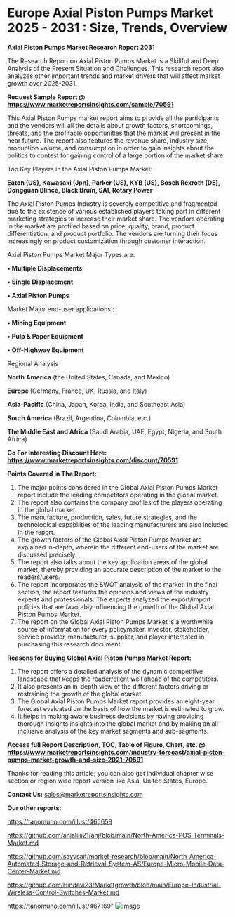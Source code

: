 # Europe Axial Piston Pumps Market 2025 - 2031 : Size, Trends, Overview

<strong>Axial Piston Pumps Market Research Report 2031</strong>

The Research Report on Axial Piston Pumps Market is a Skillful and Deep Analysis of the Present Situation and Challenges. This research report also analyzes other important trends and market drivers that will affect market growth over 2025-2031.

<strong>Request Sample Report @ <a href=https://www.marketreportsinsights.com/sample/70591>https://www.marketreportsinsights.com/sample/70591</a></strong>

This Axial Piston Pumps market report aims to provide all the participants and the vendors will all the details about growth factors, shortcomings, threats, and the profitable opportunities that the market will present in the near future. The report also features the revenue share, industry size, production volume, and consumption in order to gain insights about the politics to contest for gaining control of a large portion of the market share.

Top Key Players in the Axial Piston Pumps Market:

<strong>Eaton (US), Kawasaki (Jpn), Parker (US), KYB (US), Bosch Rexroth (DE), Dongguan Blince, Black Bruin, SAI, Rotary Power</strong>

The Axial Piston Pumps Industry is severely competitive and fragmented due to the existence of various established players taking part in different marketing strategies to increase their market share. The vendors operating in the market are profiled based on price, quality, brand, product differentiation, and product portfolio. The vendors are turning their focus increasingly on product customization through customer interaction.

Axial Piston Pumps Market Major Types are:

<strong>• Multiple Displacements

• Single Displacement

• Axial Piston Pumps</strong>

Market Major end-user applications :

<strong>• Mining Equipment

• Pulp & Paper Equipment

• Off-Highway Equipment</strong>

Regional Analysis

</u><strong><b>North America</b></strong> (the United States, Canada, and Mexico)

<strong><b>Europe </b></strong>(Germany, France, UK, Russia, and Italy)

<strong><b>Asia-Pacific</b></strong> (China, Japan, Korea, India, and Southeast Asia)

<strong><b>South America</b></strong> (Brazil, Argentina, Colombia, etc.)

<strong><b>The Middle East and Africa</b></strong> (Saudi Arabia, UAE, Egypt, Nigeria, and South Africa)

<strong>Go For Interesting Discount Here: <a href=https://www.marketreportsinsights.com/discount/70591>https://www.marketreportsinsights.com/discount/70591</a></strong>

<strong>Points Covered in The Report:</strong>
<ol>
  <li>The major points considered in the Global Axial Piston Pumps Market report include the leading competitors operating in the global market.</li>
  <li>The report also contains the company profiles of the players operating in the global market.</li>
  <li>The manufacture, production, sales, future strategies, and the technological capabilities of the leading manufacturers are also included in the report.</li>
  <li>The growth factors of the Global Axial Piston Pumps Market are explained in-depth, wherein the different end-users of the market are discussed precisely.</li>
  <li>The report also talks about the key application areas of the global market, thereby providing an accurate description of the market to the readers/users.</li>
  <li>The report incorporates the SWOT analysis of the market. In the final section, the report features the opinions and views of the industry experts and professionals. The experts analyzed the export/import policies that are favorably influencing the growth of the Global Axial Piston Pumps Market.</li>
  <li>The report on the Global Axial Piston Pumps Market is a worthwhile source of information for every policymaker, investor, stakeholder, service provider, manufacturer, supplier, and player interested in purchasing this research document.</li>
</ol>
<strong>Reasons for Buying Global Axial Piston Pumps Market Report:</strong>

<ol>
  <li>The report offers a detailed analysis of the dynamic competitive landscape that keeps the reader/client well ahead of the competitors.</li>
  <li>It also presents an in-depth view of the different factors driving or restraining the growth of the global market.</li>
  <li>The Global Axial Piston Pumps Market report provides an eight-year forecast evaluated on the basis of how the market is estimated to grow.</li>
  <li>It helps in making aware business decisions by having providing thorough insights insights into the global market and by making an all-inclusive analysis of the key market segments and sub-segments.</li>
</ol>
<strong>Access full Report Description, TOC, Table of Figure, Chart, etc. @ <a href=https://www.marketreportsinsights.com/industry-forecast/axial-piston-pumps-market-growth-and-size-2021-70591>https://www.marketreportsinsights.com/industry-forecast/axial-piston-pumps-market-growth-and-size-2021-70591</a></strong>


Thanks for reading this article; you can also get individual chapter wise section or region wise report version like Asia, United States, Europe.

<strong>Contact Us:</strong>
sales@marketreportsinsights.com

<strong>Our other reports:</strong>

<a href=https://tanomuno.com/illust/465659>https://tanomuno.com/illust/465659</a>

<a href=https://github.com/anjaliiii21/anj/blob/main/North-America-POS-Terminals-Market.md>https://github.com/anjaliiii21/anj/blob/main/North-America-POS-Terminals-Market.md</a>

<a href=https://github.com/sayysaif/market-research/blob/main/North-America-Automated-Storage-and-Retrieval-System-AS/Europe-Micro-Mobile-Data-Center-Market.md>https://github.com/sayysaif/market-research/blob/main/North-America-Automated-Storage-and-Retrieval-System-AS/Europe-Micro-Mobile-Data-Center-Market.md</a>

<a href=https://github.com/Hindavi23/Marketgrowth/blob/main/Europe-Industrial-Wireless-Control-Switches-Market.md>https://github.com/Hindavi23/Marketgrowth/blob/main/Europe-Industrial-Wireless-Control-Switches-Market.md</a>

<a href=https://tanomuno.com/illust/467169>https://tanomuno.com/illust/467169</a>"
![image](https://github.com/user-attachments/assets/e4dcdcda-79fb-4f3d-b8b4-240550b0f3a6)
